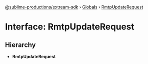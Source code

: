 [@sublime-productions/extream-sdk](../README.md) › [Globals](../globals.md) › [RmtpUpdateRequest](rmtpupdaterequest.md)

# Interface: RmtpUpdateRequest

## Hierarchy

* **RmtpUpdateRequest**
